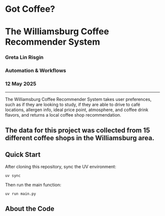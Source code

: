 # Got Coffee?
# The Williamsburg Coffee Recommender System
### Greta Lin Risgin
### Automation & Workflows
### 12 May 2025

---
The Williamsburg Coffee Recommender System takes user preferences, such as if they are looking to study, 
if they are able to drive to café locations, allergen info, ideal price point, atmosphere, and coffee drink flavors, 
and returns a local coffee shop recommendation.

The data for this project was collected from 15 different coffee shops in the Williamsburg area.
---
Quick Start
---
After cloning this repository, sync the UV environment:
```
uv sync
```
Then run the main function:
```
uv run main.py
```
About the Code
---
